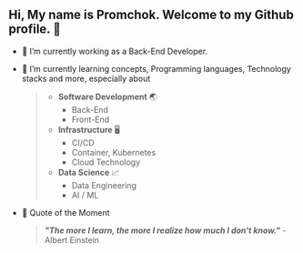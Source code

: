 ## Hi, My name is Promchok. Welcome to my Github profile. 👋




- 🔭 I’m currently working as a Back-End Developer.
- 🌱 I’m currently learning concepts, Programming languages, Technology stacks and more, especially about
  
  > - **Software Development** :earth_asia:
  >    - Back-End
  >    - Front-End
  > - **Infrastructure** :desktop_computer:
  >    - CI/CD
  >    - Container, Kubernetes
  >    - Cloud Technology
  > - **Data Science** :chart_with_upwards_trend:
  >    - Data Engineering
  >    - AI / ML



- :scroll: Quote of the Moment
  
  > ***"The more I learn, the more I realize how much I don't know."*** - Albert Einstein

<!--
**Promchok-i/promchok-i** is a ✨ _special_ ✨ repository because its `README.md` (this file) appears on your GitHub profile.

Here are some ideas to get you started:



- 👯 I’m looking to collaborate on ...
- 🤔 I’m looking for help with ...
- 💬 Ask me about ...
- 📫 How to reach me: ...
- 😄 Pronouns: ...

-->

